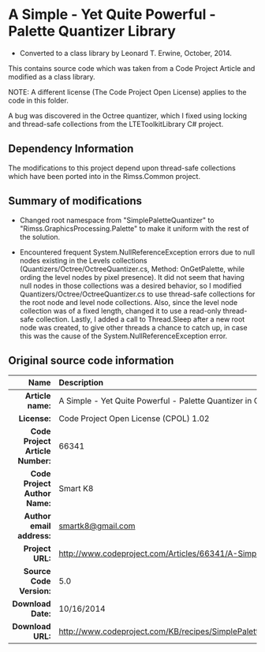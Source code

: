 A Simple - Yet Quite Powerful - Palette Quantizer Library
=========================================================
- Converted to a class library by Leonard T. Erwine, October, 2014.

This contains source code which was taken from a Code Project Article and modified as a class library.

NOTE: A different license (The Code Project Open License) applies to the code in this folder.

A bug was discovered in the Octree quantizer, which I fixed using locking and thread-safe collections from the LTEToolkitLibrary C# project.

Dependency Information
----------------------

The modifications to this project depend upon thread-safe collections which have been ported into in the Rimss.Common project.

Summary of modifications
------------------------

- Changed root namespace from "SimplePaletteQuantizer" to "Rimss.GraphicsProcessing.Palette" to make it uniform with the rest of the solution.

- Encountered frequent System.NullReferenceException errors due to null nodes existing in the Levels collections
	(Quantizers/Octree/OctreeQuantizer.cs, Method: OnGetPalette, while ording the level nodes by pixel presence). It did not seem that having null nodes in those
	collections was a desired behavior, so I modified Quantizers/Octree/OctreeQuantizer.cs to use thread-safe collections for the root node and level node collections.
	Also, since the level node collection was of a fixed length, changed it to use a read-only thread-safe collection.
	Lastly, I added a call to Thread.Sleep after a new root node was created, to give other threads a chance to catch up, in case this was the cause
	of the System.NullReferenceException error.

Original source code information
--------------------------------

| Name                                          | Description                                                                                     |
| --------------------------------------------: | :---------------------------------------------------------------------------------------------- |
|                <strong>Article name:</strong> | A Simple - Yet Quite Powerful - Palette Quantizer in C#                                         |
|                     <strong>License:</strong> | Code Project Open License (CPOL) 1.02                                                           |
| <strong>Code Project Article Number:</strong> | 66341                                                                                           |
|    <strong>Code Project Author Name:</strong> | Smart K8                                                                                        |
|        <strong>Author email address:</strong> | smartk8@gmail.com                                                                               |
|                 <strong>Project URL:</strong> | http://www.codeproject.com/Articles/66341/A-Simple-Yet-Quite-Powerful-Palette-Quantizer-in-C    |
|         <strong>Source Code Version:</strong> | 5.0                                                                                             |
|               <strong>Download Date:</strong> | 10/16/2014                                                                                      |
|                <strong>Download URL:</strong> | http://www.codeproject.com/KB/recipes/SimplePaletteQuantizer/SimplePaletteQuantizerVS2010v5.zip |
